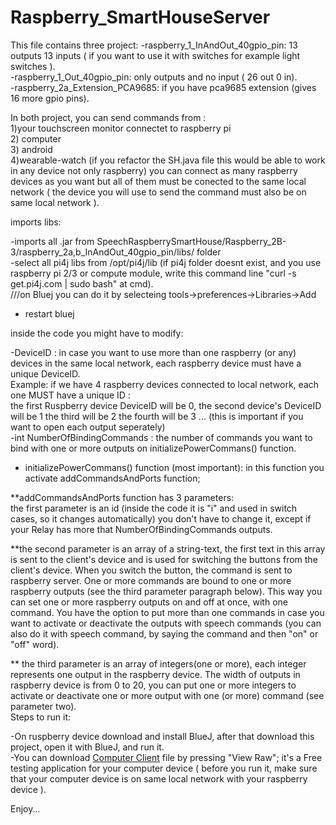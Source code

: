 # Raspberry_SmartHouseServer


This file contains three project:
-raspberry_1_InAndOut_40gpio_pin: 13 outputs 13 inputs ( if you want to use it with switches for example light switches ).<br>
-raspberry_1_Out_40gpio_pin: only outputs and no input ( 26 out 0 in).<br>
-raspberry_2a_Extension_PCA9685: if you have pca9685 extension (gives 16 more gpio pins).<br>


In both project, you can send commands from : <br>
1)your touchscreen monitor connectet to raspberry pi<br>
2) computer<br>
3) android<br>
4)wearable-watch
(if you refactor the SH.java file this would be able to work in any device not only raspberry) you can connect as many raspberry devices as you want but all of them must be conected to the same local network ( the device you will use to send the command must also be on same local network ).


imports libs:<br>

-imports all .jar from SpeechRaspberrySmartHouse/Raspberry_2B-3/raspberry_2a,b_InAndOut_40gpio_pin/libs/
 folder <br>
-select all pi4j libs from /opt/pi4j/lib (if pi4j folder doesnt exist, and you use raspberry pi 2/3 or compute module, write this command line "curl -s get.pi4j.com | sudo bash" at cmd).<br>
 ///on Bluej you can do it by selecteing tools->preferences->Libraries->Add<br>
- restart bluej<br>

inside the code you might have to modify:<br>


-DeviceID : in case you want to use more than one raspberry (or any) devices in the same local network, each raspberry device must have a unique DeviceID. <br>
Example: if we have 4 raspberry devices connected to local network, each one MUST have a unique ID :<br>
         the first Ruspberry device DeviceID will be 0, the second device's DeviceID will be 1
         the third will be 2 the fourth will be 3 ...    (this is important if you want to open each output seperately)<br>
-int NumberOfBindingCommands : the number of commands you want to bind with one or more outputs on initializePowerCommans() function.
- initializePowerCommans() function (most important): in this function you activate addCommandsAndPorts function;<br>

**addCommandsAndPorts function has 3 parameters: <br>
the first parameter is an id (inside the code it is "i" and used in switch cases, so it changes automatically) you don't have to change it, except if your Relay has more that NumberOfBindingCommands outputs.<br>

**the second parameter is an array of a string-text, the first text in this array is sent to the client's device and is used for switching the buttons from the client's device. When you switch the button, the command is sent to raspberry server. One or more commands are bound to one or more raspberry outputs (see the third parameter paragraph below). This way you can set one or more raspberry outputs on and off at once, with one command. You have the option to put more than one commands in case you want to activate or deactivate the outputs with speech commands (you can also do it with speech command, by saying the command and then "on" or "off" word).<br>

** the third parameter is an array of integers(one  or more), each integer represents one output in the raspberry device. The width of outputs in raspberry device is from 0 to 20, you can put one or more integers to activate or deactivate one or more output with one (or more) command (see parameter two).
<br>
Steps to run it:<br>

-On ruspberry device download and install BlueJ, after that download this project, open it with BlueJ, and run it.<br>
-You can download [Computer Client](https://github.com/tsoglani/Java_SmartHouseClient/blob/master/SmartHouseClient/dist/SmartHouseClient.jar) file by pressing "View Raw"; it's a Free testing application for your computer device ( before you run it, make sure that your computer device is on same local network with your raspberry device ).
<br>



Enjoy...
